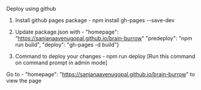 Deploy using github

1. Install github pages package - npm install gh-pages --save-dev
2. Update package.json with - "homepage": "https://sanjanaavenugopal.github.io/brain-burrow"
   "predeploy": "npm run build",
   "deploy": "gh-pages -d build"}

3. Command to deploy your changes - npm run deploy [Run this command on command prompt in admin mode]

Go to - "homepage": "https://sanjanaavenugopal.github.io/brain-burrow" to view the page
